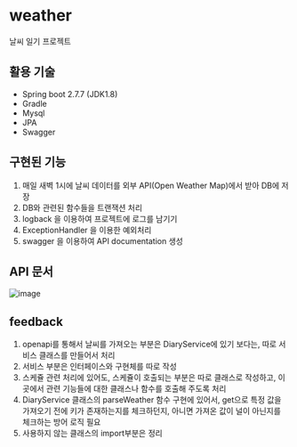 # weather

날씨 일기 프로젝트



## 활용 기술

- Spring boot 2.7.7 (JDK1.8)
- Gradle
- Mysql
- JPA
- Swagger



## 구현된 기능

1. 매일 새벽 1시에 날씨 데이터를 외부 API(Open Weather Map)에서 받아 DB에 저장
2. DB와 관련된 함수들을 트랜잭션 처리
3. logback 을 이용하여 프로젝트에 로그를 남기기
4. ExceptionHandler 을 이용한 예외처리
5. swagger 을 이용하여 API documentation 생성



## API 문서

![image](https://user-images.githubusercontent.com/87798704/210480844-0fab1e92-2fe8-4850-a56f-abf321614f29.png)



## feedback

1. openapi를 통해서 날씨를 가져오는 부분은 DiaryService에 있기 보다는, 따로 서비스 클래스를 만들어서 처리
2. 서비스 부분은 인터페이스와 구현체를 따로 작성
3. 스케쥴 관련 처리에 있어도, 스케쥴이 호출되는 부분은 따로 클래스로 작성하고, 이곳에서 관련 기능들에 대한 클래스나 함수를 호출해 주도록 처리
4. DiaryService 클래스의 parseWeather 함수 구현에 있어서, get으로 특정 값을 가져오기 전에 키가 존재하는지를 체크하던지, 아니면 가져온 값이 널이 아닌지를 체크하는 방어 로직 필요
5. 사용하지 않는 클래스의 import부분은 정리
